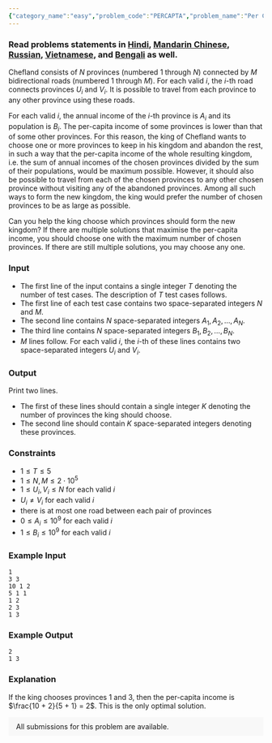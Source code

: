 ```yaml
---
{"category_name":"easy","problem_code":"PERCAPTA","problem_name":"Per Capita Income","problemComponents":{"constraints":"","constraintsState":false,"subtasks":"","subtasksState":false,"inputFormat":"","inputFormatState":false,"outputFormat":"","outputFormatState":false,"sampleTestCases":{"0":{"id":1,"input":"1\r\n3 3\r\n10 1 2\r\n5 1 1 \r\n1 2\r\n2 3\r\n1 3","output":"2\r\n1 3","explanation":"If the king chooses provinces $1$ and $3$, then the per-capita income is $\\frac{10 + 2}{5 + 1} = 2$. This is the only optimal solution.","isDeleted":false}}},"video_editorial_url":"","languages_supported":{"0":"CPP14","1":"C","2":"JAVA","3":"PYTH 3.6","4":"CPP17","5":"PYTH","6":"PYP3","7":"CS2","8":"ADA","9":"PYPY","10":"TEXT","11":"PAS fpc","12":"NODEJS","13":"RUBY","14":"PHP","15":"GO","16":"HASK","17":"TCL","18":"PERL","19":"SCALA","20":"LUA","21":"kotlin","22":"BASH","23":"JS","24":"LISP sbcl","25":"rust","26":"PAS gpc","27":"BF","28":"CLOJ","29":"R","30":"D","31":"CAML","32":"FORT","33":"ASM","34":"swift","35":"FS","36":"WSPC","37":"LISP clisp","38":"SQL","39":"SCM guile","40":"PERL6","41":"ERL","42":"CLPS","43":"ICK","44":"NICE","45":"PRLG","46":"ICON","47":"COB","48":"SCM chicken","49":"PIKE","50":"SCM qobi","51":"ST","52":"SQLQ","53":"NEM"},"max_timelimit":1,"source_sizelimit":50000,"problem_author":"rezwanarefin01","problem_tester":null,"date_added":"13-06-2020","tags":{"0":"cook119","1":"disjoint","2":"easy","3":"math","4":"rezwanarefin01","5":"taran_1407"},"problem_difficulty_level":"Easy","best_tag":"Disjoint Set Union","editorial_url":"https://discuss.codechef.com/problems/PERCAPTA","time":{"view_start_date":1592764202,"submit_start_date":1592764202,"visible_start_date":1592764202,"end_date":1735669800},"is_direct_submittable":false,"problemDiscussURL":"https://discuss.codechef.com/search?q=PERCAPTA","is_proctored":false,"visitedContests":{},"layout":"problem"}
---
```

### Read problems statements in [Hindi](https://www.codechef.com/download/translated/COOK119/hindi/PERCAPTA.pdf), [Mandarin Chinese](https://www.codechef.com/download/translated/COOK119/mandarin/PERCAPTA.pdf), [Russian](https://www.codechef.com/download/translated/COOK119/russian/PERCAPTA.pdf), [Vietnamese](https://www.codechef.com/download/translated/COOK119/vietnamese/PERCAPTA.pdf), and [Bengali](https://www.codechef.com/download/translated/COOK119/bengali/PERCAPTA.pdf) as well.

Chefland consists of $N$ provinces (numbered $1$ through $N$) connected by $M$ bidirectional roads (numbered $1$ through $M$). For each valid $i$, the $i$-th road connects provinces $U_i$ and $V_i$. It is possible to travel from each province to any other province using these roads.

For each valid $i$, the annual income of the $i$-th province is $A_i$ and its population is $B_i$. The per-capita income of some provinces is lower than that of some other provinces. For this reason, the king of Chefland wants to choose one or more provinces to keep in his kingdom and abandon the rest, in such a way that the per-capita income of the whole resulting kingdom, i.e. the sum of annual incomes of the chosen provinces divided by the sum of their populations, would be maximum possible. However, it should also be possible to travel from each of the chosen provinces to any other chosen province without visiting any of the abandoned provinces. Among all such ways to form the new kingdom, the king would prefer the number of chosen provinces to be as large as possible.

Can you help the king choose which provinces should form the new kingdom? If there are multiple solutions that maximise the per-capita income, you should choose one with the maximum number of chosen provinces. If there are still multiple solutions, you may choose any one.

### Input
- The first line of the input contains a single integer $T$ denoting the number of test cases. The description of $T$ test cases follows.
- The first line of each test case contains two space-separated integers $N$ and $M$.
- The second line contains $N$ space-separated integers $A_1, A_2, \ldots, A_N$.
- The third line contains $N$ space-separated integers $B_1, B_2, \ldots, B_N$.
- $M$ lines follow. For each valid $i$, the $i$-th of these lines contains two space-separated integers $U_i$ and $V_i$.

### Output
Print two lines.
- The first of these lines should contain a single integer $K$ denoting the number of provinces the king should choose.
- The second line should contain $K$ space-separated integers denoting these provinces.

### Constraints
- $1 \le T \le 5$
- $1 \le N, M \le 2 \cdot 10^5$
- $1 \le U_i, V_i \le N$ for each valid $i$
- $U_i \neq V_i$ for each valid $i$
- there is at most one road between each pair of provinces
- $0 \le A_i \le 10^9$ for each valid $i$
- $1 \le B_i \le 10^9$ for each valid $i$

### Example Input
```
1
3 3
10 1 2
5 1 1 
1 2
2 3
1 3
```

### Example Output
```
2
1 3
```

### Explanation
If the king chooses provinces $1$ and $3$, then the per-capita income is $\frac{10 + 2}{5 + 1} = 2$. This is the only optimal solution.

<aside style='background: #f8f8f8;padding: 10px 15px;'><div>All submissions for this problem are available.</div></aside>